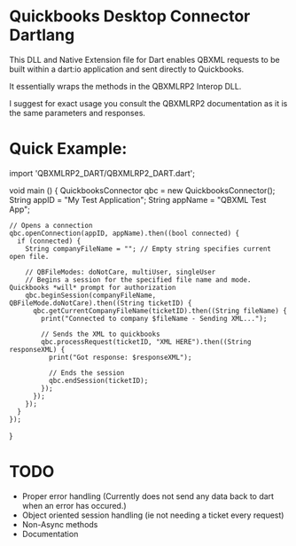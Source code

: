 Quickbooks Desktop Connector Dartlang
=====================================

This DLL and Native Extension file for Dart enables QBXML requests to be built within a dart:io application and sent directly to Quickbooks. 


It essentially wraps the methods in the QBXMLRP2 Interop DLL.

I suggest for exact usage you consult the QBXMLRP2 documentation as it is the same parameters and responses.


Quick Example:
==============


  import 'QBXMLRP2_DART/QBXMLRP2_DART.dart';
  
  void main () {
    QuickbooksConnector qbc = new QuickbooksConnector();
    String appID = "My Test Application";
    String appName = "QBXML Test App";
    
    // Opens a connection
    qbc.openConnection(appID, appName).then((bool connected) {
      if (connected) {
        String companyFileName = ""; // Empty string specifies current open file.
        
        // QBFileModes: doNotCare, multiUser, singleUser
        // Begins a session for the specified file name and mode. Quickbooks *will* prompt for authorization
        qbc.beginSession(companyFileName, QBFileMode.doNotCare).then((String ticketID) {
          qbc.getCurrentCompanyFileName(ticketID).then((String fileName) { 
            print("Connected to company $fileName - Sending XML...");
            
            // Sends the XML to quickbooks
            qbc.processRequest(ticketID, "XML HERE").then((String responseXML) {
              print("Got response: $responseXML");
              
              // Ends the session
              qbc.endSession(ticketID);
            });
          });
        });
      }
    });
  }


TODO
====
 
- Proper error handling (Currently does not send any data back to dart when an error has occured.)
- Object oriented session handling (ie not needing a ticket every request)
- Non-Async methods
- Documentation
